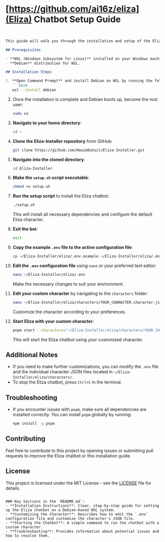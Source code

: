 # [https://github.com/ai16z/eliza](Eliza) Chatbot Setup Guide
```markdown


This guide will walk you through the installation and setup of the Eliza chatbot on a Debian-based WSL (Windows Subsystem for Linux) system.

## Prerequisites

- **WSL (Windows Subsystem for Linux)** installed on your Windows machine.
- **Debian** distribution for WSL.

## Installation Steps

1. **Open Command Prompt** and install Debian on WSL by running the following command:
   ```bash
   wsl --install debian
   ```

2. Once the installation is complete and Debian boots up, become the root user:
   ```bash
   sudo su
   ```

3. **Navigate to your home directory**:
   ```bash
   cd ~
   ```

4. **Clone the Eliza-Installer repository** from GitHub:
   ```bash
   git clone https://github.com/HowieDuhzit/Eliza-Installer.git
   ```

5. **Navigate into the cloned directory**:
   ```bash
   cd Eliza-Installer
   ```

6. **Make the `setup.sh` script executable**:
   ```bash
   chmod +x setup.sh
   ```

7. **Run the setup script** to install the Eliza chatbot:
   ```bash
   ./setup.sh
   ```

   This will install all necessary dependencies and configure the default Eliza character.

8. **Exit the bot**:
   ```bash
   exit
   ```

9. **Copy the example `.env` file to the active configuration file**:
   ```bash
   cp ~/Eliza-Installer/eliza/.env.example ~/Eliza-Installer/eliza/.env
   ```

10. **Edit the `.env` configuration file** using `nano` or your preferred text editor:
    ```bash
    nano ~/Eliza-Installer/eliza/.env
    ```
    Make the necessary changes to suit your environment.

11. **Edit your custom character** by navigating to the `characters` folder:
    ```bash
    nano ~/Eliza-Installer/eliza/characters/YOUR_CHARACTER.character.json
    ```
    Customize the character according to your preferences.

12. **Start Eliza with your custom character**:
    ```bash
    pnpm start --characters="~/Eliza-Installer/eliza/characters/YOUR_CHARACTER.character.json"
    ```

    This will start the Eliza chatbot using your customized character.

## Additional Notes

- If you need to make further customizations, you can modify the `.env` file and the individual character JSON files located in `~/Eliza-Installer/eliza/characters/`.
- To stop the Eliza chatbot, press `Ctrl+C` in the terminal.

## Troubleshooting

- If you encounter issues with `pnpm`, make sure all dependencies are installed correctly. You can install `pnpm` globally by running:
  ```bash
  npm install -g pnpm
  ```

## Contributing

Feel free to contribute to this project by opening issues or submitting pull requests to improve the Eliza chatbot or this installation guide.

## License

This project is licensed under the MIT License - see the [LICENSE](LICENSE) file for details.
```

### Key Sections in the `README.md`:
- **Installation Instructions**: Clear, step-by-step guide for setting up the Eliza chatbot on a Debian-based WSL system.
- **Customizing the Character**: Describes how to edit the `.env` configuration file and customize the character's JSON file.
- **Starting the Chatbot**: A simple command to run the chatbot with a custom character.
- **Troubleshooting**: Provides information about potential issues and how to resolve them.

